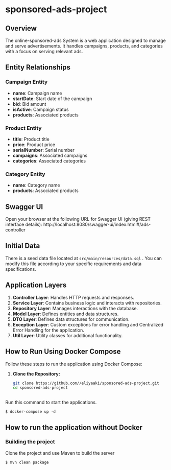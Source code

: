 # sponsored-ads-project

## Overview

The online-sponsored-ads System is a web application designed to manage and serve advertisements. It handles campaigns, products, and categories with a focus on serving relevant ads.

## Entity Relationships

### Campaign Entity

- **name**: Campaign name
- **startDate**: Start date of the campaign
- **bid**: Bid amount
- **isActive**: Campaign status
- **products**: Associated products

### Product Entity

- **title**: Product title
- **price**: Product price
- **serialNumber**: Serial number
- **campaigns**: Associated campaigns
- **categories**: Associated categories

### Category Entity

- **name**: Category name
- **products**: Associated products

## Swagger UI
Open your browser at the following URL for Swagger UI (giving REST interface details):
http://localhost:8080/swagger-ui/index.html#/ads-controller

## Initial Data
There is a seed data file located at  ```src/main/resources/data.sql``` .
You can modify this file according to your specific requirements and data specifications.

## Application Layers

1. **Controller Layer**: Handles HTTP requests and responses.
2. **Service Layer**: Contains business logic and interacts with repositories.
3. **Repository Layer**: Manages interactions with the database.
4. **Model Layer**: Defines entities and data structures.
5. **DTO Layer**: Defines data structures for communication.
6. **Exception Layer**: Custom exceptions for error handling and Centralized Error Handling for the application.
7. **Util Layer**: Utility classes for additional functionality.

## How to Run Using Docker Compose

Follow these steps to run the application using Docker Compose:

1. **Clone the Repository:**

   ```bash
   git clone https://github.com//eliyaaki/sponsored-ads-project.git
   cd sponsored-ads-project
  
Run this command to start the applications.

	$ docker-compose up -d
  

## How to run the application without Docker

### Building the project
Clone the project and use Maven to build the server

	$ mvn clean package
  
